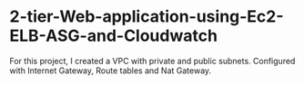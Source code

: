 # 2-tier-Web-application-using-Ec2-ELB-ASG-and-Cloudwatch

For this project, I created a VPC with private and public subnets. Configured with Internet Gateway, Route tables and Nat Gateway.
